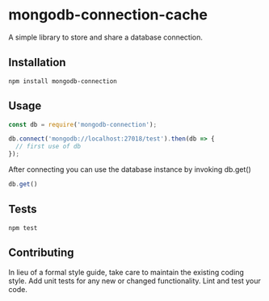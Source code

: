 mongodb-connection-cache
=========

A simple library to store and share a database connection.

## Installation

  `npm install mongodb-connection`

## Usage

```javascript
const db = require('mongodb-connection');

db.connect('mongodb://localhost:27018/test').then(db => {
  // first use of db
});
```
After connecting you can use the database instance by invoking db.get()

```javascript
db.get()
```

## Tests

  `npm test`

## Contributing

In lieu of a formal style guide, take care to maintain the existing
coding style. Add unit tests for any new or changed
functionality. Lint and test your code.
